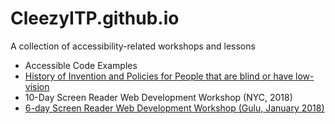 # CleezyITP.github.io

A collection of accessibility-related workshops and lessons

<ul>
  
<li <a href="https://cleezyITP.github.io/AccessibleCodeExamples/">Accessible Code Examples</a></li>
<li><a href="https://cleezyitp.github.io/History_of_Blindness_Timeline">History of Invention and Policies for People that are blind or have low-vision</a></li>
<li><a href-"http://cleezyitp.github.io/Screen_Reader_Web_Development_Workshop_2_NYC/">10-Day Screen Reader Web Development Workshop (NYC, 2018)</a></li>
<li><a href="http://cleezyitp.github.io/Screen_Reader_Web_Development_Workshop/">6-day Screen Reader Web Development Workshop (Gulu, January 2018)</a></li>

</ul>
